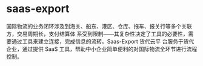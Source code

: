 # saas-export
国际物流的业务闭环涉及到海关、船东、港区、仓库、拖车、报关行等多个关联方，交易周期长，支付结算体 系受到限制——其复杂性决定了工具的必要性，需要通过工具来建立连接，完成信息的流转。Saas-Export 货代云平 台服务于货代企业，通过提供 SaaS 工具，帮助中小企业简单便利的对国际物流全环节进行流程控制。
